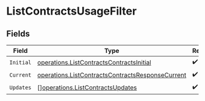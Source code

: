 # ListContractsUsageFilter


## Fields

| Field                                                                                                                | Type                                                                                                                 | Required                                                                                                             | Description                                                                                                          |
| -------------------------------------------------------------------------------------------------------------------- | -------------------------------------------------------------------------------------------------------------------- | -------------------------------------------------------------------------------------------------------------------- | -------------------------------------------------------------------------------------------------------------------- |
| `Initial`                                                                                                            | [operations.ListContractsContractsInitial](../../models/operations/listcontractscontractsinitial.md)                 | :heavy_check_mark:                                                                                                   | N/A                                                                                                                  |
| `Current`                                                                                                            | [operations.ListContractsContractsResponseCurrent](../../models/operations/listcontractscontractsresponsecurrent.md) | :heavy_check_mark:                                                                                                   | N/A                                                                                                                  |
| `Updates`                                                                                                            | [][operations.ListContractsUpdates](../../models/operations/listcontractsupdates.md)                                 | :heavy_check_mark:                                                                                                   | N/A                                                                                                                  |